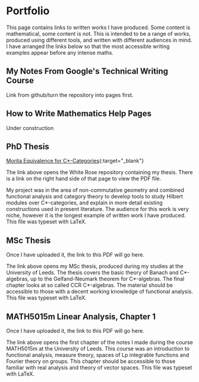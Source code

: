# Portfolio
This page contains links to written works I have produced. Some content is mathematical, some content is not. This is intended to be a range of works, produced using different tools, and written with different audiences in mind. I have arranged the links below so that the most accessible writing examples appear before any intense maths.

## My Notes From Google's Technical Writing Course
Link from github/turn the repository into pages first.

## How to Write Mathematics Help Pages
Under construction

## PhD Thesis
[Morita Equivalence for C*-Categories](https://etheses.whiterose.ac.uk/32345/){:target="_blank"}

The link above opens the White Rose repository containing my thesis. There is a link on the right hand side of that page to view the PDF file. 

My project was in the  area of non-commutative geometry and combined functional analysis and category theory to develop tools to study Hilbert modules over C*-categories, and explain in more detail existing constructions used in present literature. The audience for this work is very niche, however it is the longest example of written work I have produced. This file was typeset with LaTeX.

## MSc Thesis
Once I have uploaded it, the link to this PDF will go here.

The link above opens my MSc thesis, produced during my studies at the University of Leeds. The thesis covers the basic theory of Banach and C*-algebras, up to the Gelfand-Neumark theorem for C*-algebras. The final chapter looks at so called CCR C*-algebras. The material should be accessible to those with a decent working knowledge of functional analysis. This file was typeset with LaTeX.

## MATH5015m Linear Analysis, Chapter 1
Once I have uploaded it, the link to this PDF will go here.

The link above opens the first chapter of the notes I made during the course MATH5015m at the University of Leeds. This course was an introduction to functional analysis, measure theory, spaces of Lp integrable functions and Fourier theory on groups. This chapter should be accessible to those familiar with real analysis and theory of vector spaces. This file was typeset with LaTeX.
